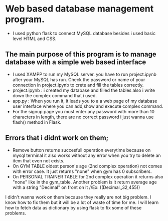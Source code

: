 # Web based database management program.
- I used python flask to connect MySQL database besides i used basic level HTML and CSS.

## The main purpose of this program is to manage database with a simple web based interface
- I used XAMPP to run my MySQL server. you have to run project.ipynb after your MySQL has run. Check the password or name of your connection in project.ipynb to crete and fill the tables correctly.
- project.ipynb : i created my database and filled the tables also i write down the complex command that i used.
- app.py : When you run it, it leads you to a a web page of my database user interface where you can add,show and execute complex command.
- For the signup page you must enter any password with more than 10 characters in length, there are no correct password i just wanna use flash() method in Flask.

## Errors that i didnt work on them;

- Remove button returns succesfull operation everytime because on mysql terminal it also works without any error when you try to delete an item that even not exists.
- On GYM TABLE oldest person's age (2nd complex operation) not comes with error case. It just returns "none" when gym has 0 subscribers.
- On PERSONAL TRAINER TABLE for 2nd complex operation it returns also "none" like in the gym_table. Another problem is it return average age with a string "Decimal" on front on it //Ex: ((Decimal,,32,455))

I didn't wanna work on them because they really are not big problem. I know how to fix them but it will be a lot of waste of time for me. I will learn how to fetch data as dictionary by using flask to fix some of these problems.

